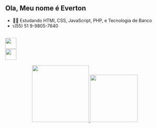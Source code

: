 ## Ola, Meu nome é Everton
- 👨‍💻 Estudando HTMl, CSS, JavaScript, PHP, e Tecnologia de Banco
- 📞(55) 51 9-9805-7640
##
<div display: "flex">
   <img src="https://cdn-icons-png.flaticon.com/512/1051/1051277.png" style="height: 35px;"> <br>
   <img src="https://cdn-icons-png.flaticon.com/512/732/732190.png" style="height: 35px;"> <br>
</div>
   
 <div style="display: inline_block" style:height:5px;><br>
 
  <div align="center" display="flex">
  <a href="https://github.com/EvertonDaRosavaz-Code">
  <img height="180em" src="https://github-readme-stats.vercel.app/api?username=EvertonDaRosavaz-Code&show_icons=true&theme=dracula&include_all_commits=true&count_private=true"/>  
  <img height="150em" src="https://github-readme-stats.vercel.app/api/top-langs/?username=EvertonDaRosavaz-Code&layout=compact&langs_count=7&theme=dracula"/>
</div>

 
  
